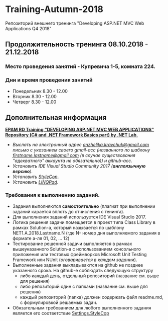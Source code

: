 # Training-Autumn-2018
Репозиторий внешнего тренинга "Developing ASP.NET MVC Web Applications Q4 2018"

## Продолжительность тренинга 08.10.2018 - 21.12.2018

### Место проведения занятий - Купревича 1-5,  комната 224.
### Дни и время проведения занятий
- Понедельник 8.30 - 12.00
- Вторник 8.30 - 12.00
- Четверг 8.30 - 12.00

## Дополнительная информация
**[EPAM RD Training "DEVELOPING ASP.NET MVC WEB APPLICATIONS" Repository (C# and .NET Framework Basics part) by .NET Lab.](https://github.com/EPM-RD-NETLAB/.NET-Framework-modules)**

- *Выслать на электронный адрес anzhelika.kravchuk@gmail.com письмо с указанием своего gmail-acc (названного по шаблону firstname.lastname@gmail.com (в случае существования "адекватного" аккаунта не обязательно)) и github-acc.*
- *Установить IDE Visual Studio Community 2017 (**англоязычную версию**).*
- *Установить [StyleCop](https://github.com/AnzhelikaKravchuk/Training.-Spring-2018/blob/master/Day%201/Settings.StyleCop)*.
- *Установить [LINQPad](http://www.linqpad.net/)*.

### Требования к выполнению заданий.
- Задания выполняются **самостоятельно** (плагиат при выполнении заданий карается вплоть до отчисления с тенинга).
- Для выполнения заданий используется IDE Visual Studio 2017.
- Логика решения задачи помещается в проект типа Class Library в рамках Solution-а, который называется по шаблону NET1.A.2018.Lastname.N (где N- номер дня выполняемого задания в формате а-ля 01, 02, … 12)
- Тестирование решенной задачи выполняется в рамках вышеуказанного Solution-а с использованием консольного приложения или тестовых фреймворков Microsoft Unit Testing Framework или NUnit (*оговаривается в каждом задании*).
- Выполненные задания выкладываются на github не позднее указанного срока. На github-e соблюдать следующую структуру
	- либо каждый день, отдельный репозиторий (название см. выше для решения)
	- либо репозиторий один с папками (название см. выше для решения) 
	- каждый репозиторий (папка) должен содержать файл readme.md, с формулировкой решаемых задач.
- Обязательным требованием для любого выполненного задания является его соответствие [Settings.StyleCop](https://github.com/AnzhelikaKravchuk/Training.-Spring-2018/tree/master/Day%201)
